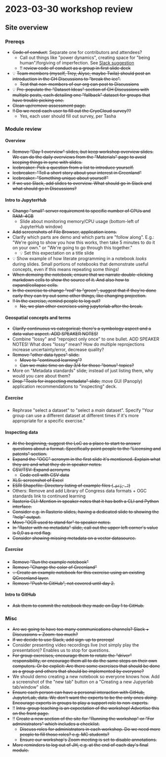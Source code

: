 # 2023-03-30 workshop review

## Site overview

### Prereqs

* ~~Code of conduct~~: Separate one for contributors and attendees?
    * Call out things like "power dynamics", creating space for "being human"/forgiving
      of imperfection. See [Slack
      suggestion](https://nsidc.slack.com/archives/CRB96FG68/p1680214782923999)
    * ‼️ ~~review code of conduct as a group in first slide deck~~
* 💡 ~~Team members (myself, Trey, Alyse, maybe Twila) should post an introduction in the
  GH Discussions to "break the ice".~~
    * ~~Test that non-members of our org can post to Discussions~~
* 💡 ~~Pre-populate the "Dataset Ideas" section of GH Discussions with multiple posts,
  each detailing one "fallback" dataset for groups that have trouble picking one.~~
* ~~Clean up/remove assessment page.~~
* ~~‼️ Do we need each user to fill out the CryoCloud survey??~~
    * Yes, each user should fill out survey, per Tasha


### Module review

#### Overview

* ~~Remove "Day 1 overview" slides, but keep workshop overview slides. We can do the daily
  overviews from the "Materials" page to avoid keeping things in sync with slides.~~
* ~~Icebreaker: Pick a question from a list to introduce yourself.~~
* ~~Icebreaker: "Tell a _short_ story about your interest in Greenland"~~
* ~~Icebreaker: "Something unique about yourself"~~
* ~~If we use Slack, add slides to overview. What should go in Slack and what should go in
  Discussions?~~


#### Intro to JupyterHub

* ~~Change "small" server requirement to specific number of CPUs and RAM: 4GB~~
    * Slide about monitoring memory/CPU usage (bottom-left of JupyterHub window)
* ~~Add screenshots of File Browser, application icons.~~
* Clarify which parts are demo and which parts are "follow along". E.g.: "We're going to
  show you how this works, then take 5 minutes to do it on your own." or "We're going
  to go through this together."
    * 💡 Set this expectation on a title slide
* 💡 Show example of how literate programming in a notebook _looks_ during slides. Small
  portions of notebooks that demonstrate useful concepts, even if this means repeating
  some things!
* ~~When demoing the notebook, ensure that we narrate double-clicking markdown cells to
  show the source of it. And also how to expand/collapse cells.~~
* ~~In the exercise to change "red" to "green", suggest that if they're done early they
  can try out some other things, like changing projection.~~
* ~~‼️ In the exercise, remind people to log out?~~
    * ~~No, we plan other exercises using jupyterlab after the break.~~


#### Geospatial concepts and terms

* ~~Clarify continuous vs categorical; there's a symbology aspect and a data value aspect.
  ADD SPEAKER NOTES!~~
* Combine "lossy" and "reproject only once" to one bullet. ADD SPEAKER NOTES! What does
  "lossy" mean? How do multiple reprojections increase uncertainty/error, decrease
  quality?
* ~~Remove "other data types" slide.~~
    * ~~Move to "continued learning"?~~
    * ~~Can we make time on day 3/4 for those "bonus" topics?~~
* More on "Metadata standards" slide; instead of just listing them, why would you care
  about them?
* ~~Drop "Tools for inspecting metadata" slide;~~ move GUI (Panoply) application
  recommendations to "inspecting" deck.


##### Exercise

* Rephrase "select a dataset" to "select a _main_ dataset". Specify "Your group can use
  a different dataset at different times if it's more appropriate for a specific
  exercise."


#### Inspecting data

* ~~At the beginning, suggest the LoC as a place to start to answer questions about a
  format. Specifically point people to the "Licensing and patents" section.~~
* ~~Expand the "OGC" acronym in the first slide it's mentioned. Explain what they are and
  what they do in speaker notes.~~
* ~~CSV/TSV: Expand acronyms~~
    * ~~Code cell with CSV data~~
* ~~XLS: screenshot of Excel~~
* ~~ESRI Shapefile: Directory listing of example files (`.prj`, `.?`)~~
* Others: Remove and add Library of Congress data formats + OGC standards link to
  continued learning
* ~~Rasterio CLI: Mention in speaker notes that it has both a CLI and Python
  interface.~~
* ~~Consider e.g. in Rasterio slides, having a dedicated slide to showing the "help"
  output.~~
* ~~Move "OGR used to stand for" to speaker notes.~~
* ~~In "Raster with no metadata" slide, call out the upper left corner's value is 0,0 as a
  red flag.~~
* ~~Consider showing missing metadata on a vector datasource.~~


##### Exercise

* ~~Remove "Run the example notebook"~~
* ~~Remove "Change the color of Greenland"~~
* ~~💡 Create an example notebook for this exercise using an existing QGreenland
  layer.~~
* ~~Remove "Push to GitHub", not covered until day 2.~~


#### Intro to GitHub

* ~~Ask them to commit the notebook they made on Day 1 to GitHub.~~


### Misc

* ~~Are we going to have too many communications channels? Slack + Discussions + Zoom: too
  much?~~
* ~~If we decide to use Slack, add sign-up to prereqs!~~
* Consider presenting video recordings live (not simply play the presentation)? Enables
  us to stop for questions.
* ~~For group exercises, encourage them to rotate the "driver" responsibility, or
  encourage them all to do the same steps on their own computers. Or be explicit: Are
  there some exercises that should be done as a group and others that should be
  implemented by everyone?~~
* We should demo creating a new notebook so everyone knows how. Add a screenshot of the
  "new tab" button on a "Creating a new Jupyerlab tab/window" slide.
* ~~Ensure each person can have a personal interaction with GitHub, JupyterLab, data. We
  don't want the experts to be the only ones _doing_. Encourage experts in groups to
  play a support role to non-experts.~~
* ‼️ ~~Intra-group teaching is an expectation of the workshop! Advertise this on the front
  page.~~
* ‼️ ~~Create a new section of the site for "Running the workshop" or "For
  administrators" which includes a checklist.~~
    * ~~Discuss roles for administrators in each workshop. Do we need more people to
      fill those roles? e.g. MC students?~~
    * ~~Ensure our workshop's Zoom meeting is set to disable annotations.~~
* ~~More reminders to log out of JH, e.g. at the end of each day's final module.~~
